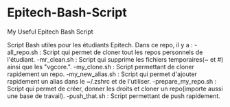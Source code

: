 # Epitech-Bash-Script
My Useful Epitech Bash Script

Script Bash utiles pour les étudiants Epitech.
Dans ce repo, il y a : 
    -all_repo.sh : Script qui permet de cloner tout les repos personnels de l'étudiant.
    -mr_clean.sh : Script qui supprime les fichiers temporaires(~ et #) ainsi que les "vgcore.".
    -my_clone.sh : Script permettant de cloner rapidement un repo.
    -my_new_alias.sh : Script qui permet d'ajouter rapidement un alias dans le ~/.zshrc et de l'utiliser.
    -prepare_my_repo.sh : Script qui permet de créer, donner les droits et cloner un repo(importe aussi une base de travail).
    -push_that.sh : Script permettant de push rapidement.
